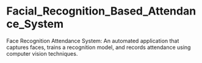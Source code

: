 # Facial_Recognition_Based_Attendance_System
 Face Recognition Attendance System: An automated application that captures faces, trains a recognition model, and records attendance using computer vision techniques.
